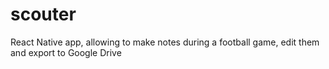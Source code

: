 # scouter

React Native app, allowing to make notes during a football game, edit them and export to Google Drive
